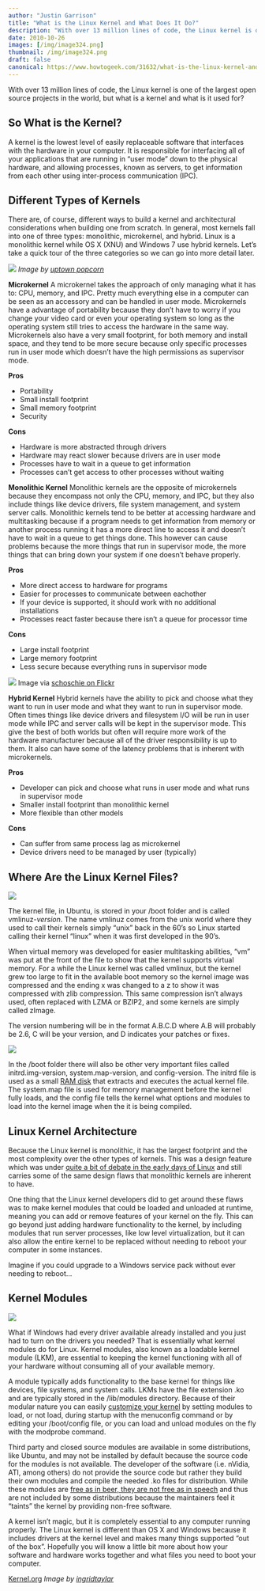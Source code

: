 ```yaml
---
author: "Justin Garrison"
title: "What is the Linux Kernel and What Does It Do?"
description: "With over 13 million lines of code, the Linux kernel is one of the largest open"
date: 2010-10-26
images: [/img/image324.png]
thumbnail: /img/image324.png
draft: false
canonical: https://www.howtogeek.com/31632/what-is-the-linux-kernel-and-what-does-it-do/
---
```


With over 13 million lines of code, the Linux kernel is one of the largest open source projects in the world, but what is a kernel and what is it used for?

## So What is the Kernel?

A kernel is the lowest level of easily replaceable software that interfaces with the hardware in your computer. It is responsible for interfacing all of your applications that are running in “user mode” down to the physical hardware, and allowing processes, known as servers, to get information from each other using inter-process communication (IPC).

## Different Types of Kernels

There are, of course, different ways to build a kernel and architectural considerations when building one from scratch. In general, most kernels fall into one of three types: monolithic, microkernel, and hybrid. Linux is a monolithic kernel while OS X (XNU) and Windows 7 use hybrid kernels. Let’s take a quick tour of the three categories so we can go into more detail later.

![](https://www.howtogeek.com/wp-content/uploads/2010/10/popcorn-flavors1.png)
_Image by_ [_uptown popcorn_](https://www.flickr.com/photos/uptownpopcorn/3755041107/)

**Microkernel**
A microkernel takes the approach of only managing what it has to: CPU, memory, and IPC. Pretty much everything else in a computer can be seen as an accessory and can be handled in user mode. Microkernels have a advantage of portability because they don’t have to worry if you change your video card or even your operating system so long as the operating system still tries to access the hardware in the same way. Microkernels also have a very small footprint, for both memory and install space, and they tend to be more secure because only specific processes run in user mode which doesn’t have the high permissions as supervisor mode.

**Pros**

- Portability
- Small install footprint
- Small memory footprint
- Security

**Cons**

- Hardware is more abstracted through drivers
- Hardware may react slower because drivers are in user mode
- Processes have to wait in a queue to get information
- Processes can’t get access to other processes without waiting

**Monolithic Kernel**
Monolithic kernels are the opposite of microkernels because they encompass not only the CPU, memory, and IPC, but they also include things like device drivers, file system management, and system server calls. Monolithic kernels tend to be better at accessing hardware and multitasking because if a program needs to get information from memory or another process running it has a more direct line to access it and doesn’t have to wait in a queue to get things done. This however can cause problems because the more things that run in supervisor mode, the more things that can bring down your system if one doesn’t behave properly.

**Pros**

- More direct access to hardware for programs
- Easier for processes to communicate between eachother
- If your device is supported, it should work with no additional installations
- Processes react faster because there isn’t a queue for processor time

**Cons**

- Large install footprint
- Large memory footprint
- Less secure because everything runs in supervisor mode

![](https://www.howtogeek.com/wp-content/uploads/2010/10/kernel-panic-shadow.png)
Image via [schoschie on Flickr](https://www.flickr.com/photos/schoschie/373227473/)

**Hybrid Kernel**
Hybrid kernels have the ability to pick and choose what they want to run in user mode and what they want to run in supervisor mode. Often times things like device drivers and filesystem I/O will be run in user mode while IPC and server calls will be kept in the supervisor mode. This give the best of both worlds but often will require more work of the hardware manufacturer because all of the driver responsibility is up to them. It also can have some of the latency problems that is inherent with microkernels.

**Pros**

- Developer can pick and choose what runs in user mode and what runs in supervisor mode
- Smaller install footprint than monolithic kernel
- More flexible than other models

**Cons**

- Can suffer from same process lag as microkernel
- Device drivers need to be managed by user (typically)

## Where Are the Linux Kernel Files?

![](https://www.howtogeek.com/wp-content/uploads/2010/10/image325.png)

The kernel file, in Ubuntu, is stored in your /boot folder and is called vmlinuz-_version_. The name vmlinuz comes from the unix world where they used to call their kernels simply “unix” back in the 60’s so Linux started calling their kernel “linux” when it was first developed in the 90’s.

When virtual memory was developed for easier multitasking abilities, “vm” was put at the front of the file to show that the kernel supports virtual memory. For a while the Linux kernel was called vmlinux, but the kernel grew too large to fit in the available boot memory so the kernel image was compressed and the ending x was changed to a z to show it was compressed with zlib compression. This same compression isn’t always used, often replaced with LZMA or BZIP2, and some kernels are simply called zImage.

The version numbering will be in the format A.B.C.D where A.B will probably be 2.6, C will be your version, and D indicates your patches or fixes.

![](https://www.howtogeek.com/wp-content/uploads/2010/10/kernel-files.png)

In the /boot folder there will also be other very important files called initrd.img-version, system.map-version, and config-version. The initrd file is used as a small [RAM disk](https://www.howtogeek.com/devops/how-to-create-a-ram-drive-in-linux/) that extracts and executes the actual kernel file. The system.map file is used for memory management before the kernel fully loads, and the config file tells the kernel what options and modules to load into the kernel image when the it is being compiled.

## Linux Kernel Architecture

Because the Linux kernel is monolithic, it has the largest footprint and the most complexity over the other types of kernels. This was a design feature which was under [quite a bit of debate in the early days of Linux](https://en.wikipedia.org/wiki/Tanenbaum%E2%80%93Torvalds_debate) and still carries some of the same design flaws that monolithic kernels are inherent to have.

One thing that the Linux kernel developers did to get around these flaws was to make kernel modules that could be loaded and unloaded at runtime, meaning you can add or remove features of your kernel on the fly. This can go beyond just adding hardware functionality to the kernel, by including modules that run server processes, like low level virtualization, but it can also allow the entire kernel to be replaced without needing to reboot your computer in some instances.

Imagine if you could upgrade to a Windows service pack without ever needing to reboot…

## Kernel Modules

![](https://www.howtogeek.com/wp-content/uploads/2010/10/image326.png)

What if Windows had every driver available already installed and you just had to turn on the drivers you needed? That is essentially what kernel modules do for Linux. Kernel modules, also known as a loadable kernel module (LKM), are essential to keeping the kernel functioning with all of your hardware without consuming all of your available memory.

A module typically adds functionality to the base kernel for things like devices, file systems, and system calls. LKMs have the file extension .ko and are typically stored in the /lib/modules directory. Because of their modular nature you can easily [customize your kernel](https://www.howtogeek.com/191/how-to-customize-your-ubuntu-kernel/) by setting modules to load, or not load, during startup with the menuconfig command or by editing your /boot/config file, or you can load and unload modules on the fly with the modprobe command.

Third party and closed source modules are available in some distributions, like Ubuntu, and may not be installed by default because the source code for the modules is not available. The developer of the software (i.e. nVidia, ATI, among others) do not provide the source code but rather they build their own modules and compile the needed .ko files for distribution. While these modules are [free as in beer, they are not free as in speech](https://www.howtogeek.com/31717/what-do-the-phrases-free-speech-vs.-free-beer-really-mean/) and thus are not included by some distributions because the maintainers feel it “taints” the kernel by providing non-free software.

A kernel isn’t magic, but it is completely essential to any computer running properly. The Linux kernel is different than OS X and Windows because it includes drivers at the kernel level and makes many things supported “out of the box”. Hopefully you will know a little bit more about how your software and hardware works together and what files you need to boot your computer.

[Kernel.org](https://kernel.org)
_Image by_ [_ingridtaylar_](https://www.flickr.com/photos/taylar/3750949985/)
